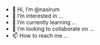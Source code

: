 - 👋 Hi, I’m @nasirum
- 👀 I’m interested in ...
- 🌱 I’m currently learning ...
- 💞️ I’m looking to collaborate on ...
- 📫 How to reach me ...

<!---
nasirum/nasirum is a ✨ special ✨ repository because its `README.md` (this file) appears on your GitHub profile.
You can click the Preview link to take a look at your changes.
--->
